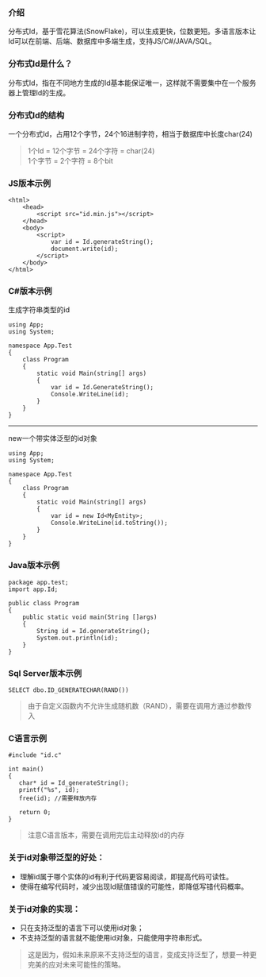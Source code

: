 ### 介绍
分布式Id，基于雪花算法(SnowFlake)，可以生成更快，位数更短。多语言版本让Id可以在前端、后端、数据库中多端生成，支持JS/C#/JAVA/SQL。

### 分布式Id是什么？

分布式Id，指在不同地方生成的Id基本能保证唯一，这样就不需要集中在一个服务器上管理Id的生成。

### 分布式Id的结构

一个分布式Id，占用12个字节，24个16进制字符，相当于数据库中长度char(24)

> 1个Id = 12个字节 = 24个字符 = char(24)<br>
> 1个字节 = 2个字符 = 8个bit

### JS版本示例

```
<html>
    <head>
        <script src="id.min.js"></script>
    </head>
    <body>
        <script>
            var id = Id.generateString();
            document.write(id);
        </script>
    </body>
</html>
```

### C#版本示例
生成字符串类型的id

```
using App;
using System;

namespace App.Test
{
    class Program
    {
        static void Main(string[] args)
        {
            var id = Id.GenerateString();
            Console.WriteLine(id);
        }
    }
}

```

---

new一个带实体泛型的id对象

```
using App;
using System;

namespace App.Test
{
    class Program
    {
        static void Main(string[] args)
        {
            var id = new Id<MyEntity>;
            Console.WriteLine(id.toString());
        }
    }
}

```

### Java版本示例

```
package app.test;
import app.Id;

public class Program
{
    public static void main(String []args)
    {
        String id = Id.generateString();
        System.out.println(id);
    }
}
```


### Sql Server版本示例

```
SELECT dbo.ID_GENERATECHAR(RAND())
```
> 由于自定义函数内不允许生成随机数（RAND），需要在调用方通过参数传入

### C语言示例

```
#include "id.c"

int main()
{
   char* id = Id_generateString();
   printf("%s", id);
   free(id); //需要释放内存
   
   return 0;
}
```

> 注意C语言版本，需要在调用完后主动释放id的内存


### 关于id对象带泛型的好处：

- 理解id属于哪个实体的id有利于代码更容易阅读，即提高代码可读性。
- 使得在编写代码时，减少出现Id赋值错误的可能性，即降低写错代码概率。

### 关于id对象的实现：

- 只在支持泛型的语言下可以使用id对象；
- 不支持泛型的语言就不能使用id对象，只能使用字符串形式。

> 这是因为，假如未来原来不支持泛型的语言，变成支持泛型了，想要一种更完美的应对未来可能性的策略。